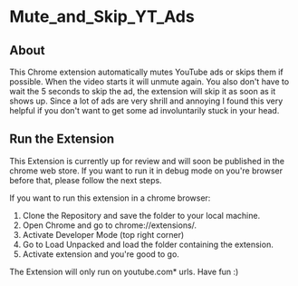 # Mute_and_Skip_YT_Ads

## About 

This Chrome extension automatically mutes YouTube ads or skips them if possible. When the video starts it will unmute again. You also don't have to wait the 
5 seconds to skip the ad, the extension will skip it as soon as it shows up. 
Since a lot of ads are very shrill and annoying I found this very helpful if you don't want to get some ad involuntarily stuck in your head. 

## Run the Extension 

This Extension is currently up for review and will soon be published in the chrome web store. If you want to run it in debug mode on you're browser before that, please follow the next steps. 

If you want to run this extension in a chrome browser: 

1. Clone the Repository and save the folder to your local machine. 
2. Open Chrome and go to chrome://extensions/. 
3. Activate Developer Mode (top right corner)   
4. Go to Load Unpacked and load the folder containing the extension. 
5. Activate extension and you're good to go. 

The Extension will only run on youtube.com* urls. Have fun :) 





